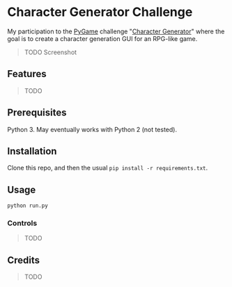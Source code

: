 # Character Generator Challenge

My participation to the [PyGame](http://www.pygame.org/) challenge "[Character Generator](https://www.reddit.com/r/pygame/comments/7w8c4j/challenge_character_generator/)"
where the goal is to create a character generation GUI for an RPG-like game.

> TODO Screenshot

## Features

> TODO

## Prerequisites

Python 3. May eventually works with Python 2 (not tested).

## Installation

Clone this repo, and then the usual `pip install -r requirements.txt`.

## Usage

```
python run.py
```

### Controls

> TODO

## Credits

> TODO